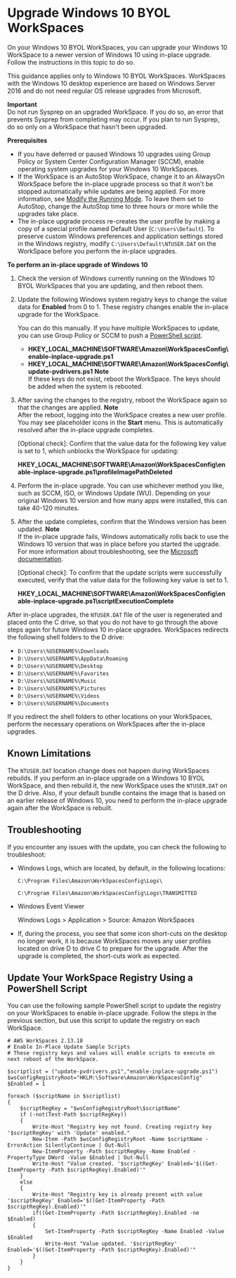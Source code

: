 # Upgrade Windows 10 BYOL WorkSpaces<a name="upgrade-windows-10-byol-workspaces"></a>

On your Windows 10 BYOL WorkSpaces, you can upgrade your Windows 10 WorkSpace to a newer version of Windows 10 using in\-place upgrade\. Follow the instructions in this topic to do so\.

This guidance applies only to Windows 10 BYOL WorkSpaces\. WorkSpaces with the Windows 10 desktop experience are based on Windows Server 2016 and do not need regular OS release upgrades from Microsoft\.

**Important**  
Do not run Sysprep on an upgraded WorkSpace\. If you do so, an error that prevents Sysprep from completing may occur\. If you plan to run Sysprep, do so only on a WorkSpace that hasn't been upgraded\.

**Prerequisites**
+ If you have deferred or paused Windows 10 upgrades using Group Policy or System Center Configuration Manager \(SCCM\), enable operating system upgrades for your Windows 10 WorkSpaces\.
+ If the WorkSpace is an AutoStop WorkSpace, change it to an AlwaysOn WorkSpace before the in\-place upgrade process so that it won't be stopped automatically while updates are being applied\. For more information, see [Modify the Running Mode](running-mode.md#modify-running-mode)\. To leave them set to AutoStop, change the AutoStop time to three hours or more while the upgrades take place\.
+ The in\-place upgrade process re\-creates the user profile by making a copy of a special profile named Default User \(`C:\Users\Default`\)\. To preserve custom Windows preferences and application settings stored in the Windows registry, modify `C:\Users\Default\NTUSER.DAT` on the WorkSpace before you perform the in\-place upgrades\.

**To perform an in\-place upgrade of Windows 10**

1. Check the version of Windows currently running on the Windows 10 BYOL WorkSpaces that you are updating, and then reboot them\.

1. Update the following Windows system registry keys to change the value data for **Enabled** from 0 to 1\. These registry changes enable the in\-place upgrade for the WorkSpace\.

    You can do this manually\. If you have multiple WorkSpaces to update, you can use Group Policy or SCCM to push a [PowerShell script](#update-windows-10-byol-script)\.
   + **HKEY\_LOCAL\_MACHINE\\SOFTWARE\\Amazon\\WorkSpacesConfig\\enable\-inplace\-upgrade\.ps1**
   + **HKEY\_LOCAL\_MACHINE\\SOFTWARE\\Amazon\\WorkSpacesConfig\\update\-pvdrivers\.ps1**
**Note**  
If these keys do not exist, reboot the WorkSpace\. The keys should be added when the system is rebooted\.

1. After saving the changes to the registry, reboot the WorkSpace again so that the changes are applied\.
**Note**  
After the reboot, logging into the WorkSpace creates a new user profile\. You may see placeholder icons in the **Start** menu\. This is automatically resolved after the in\-place upgrade completes\.

   \[Optional check\]: Confirm that the value data for the following key value is set to 1, which unblocks the WorkSpace for updating:

   **HKEY\_LOCAL\_MACHINE\\SOFTWARE\\Amazon\\WorkSpacesConfig\\enable\-inplace\-upgrade\.ps1\\profileImagePathDeleted**

1. Perform the in\-place upgrade\. You can use whichever method you like, such as SCCM, ISO, or Windows Update \(WU\)\. Depending on your original Windows 10 version and how many apps were installed, this can take 40\-120 minutes\.

1. After the update completes, confirm that the Windows version has been updated\.
**Note**  
If the in\-place upgrade fails, Windows automatically rolls back to use the Windows 10 version that was in place before you started the upgrade\. For more information about troubleshooting, see the [Microsoft documentation](https://docs.microsoft.com/en-us/windows/deployment/upgrade/resolve-windows-10-upgrade-errors)\.

   \[Optional check\]: To confirm that the update scripts were successfully executed, verify that the value data for the following key value is set to 1\.

   **HKEY\_LOCAL\_MACHINE\\SOFTWARE\\Amazon\\WorkSpacesConfig\\enable\-inplace\-upgrade\.ps1\\scriptExecutionComplete**

After in\-place upgrades, the `NTUSER.DAT` file of the user is regenerated and placed onto the C drive, so that you do not have to go through the above steps again for future Windows 10 in\-place upgrades\. WorkSpaces redirects the following shell folders to the D drive:
+ `D:\Users\%USERNAME%\Downloads`
+ `D:\Users\%USERNAME%\AppData\Roaming`
+ `D:\Users\%USERNAME%\Desktop`
+ `D:\Users\%USERNAME%\Favorites`
+ `D:\Users\%USERNAME%\Music`
+ `D:\Users\%USERNAME%\Pictures`
+ `D:\Users\%USERNAME%\Videos`
+ `D:\Users\%USERNAME%\Documents`

If you redirect the shell folders to other locations on your WorkSpaces, perform the necessary operations on WorkSpaces after the in\-place upgrades\.

## Known Limitations<a name="byol-known-limitations"></a>

The `NTUSER.DAT` location change does not happen during WorkSpaces rebuilds\. If you perform an in\-place upgrade on a Windows 10 BYOL WorkSpace, and then rebuild it, the new WorkSpace uses the `NTUSER.DAT` on the D drive\. Also, if your default bundle contains the image that is based on an earlier release of Windows 10, you need to perform the in\-place upgrade again after the WorkSpace is rebuilt\.

## Troubleshooting<a name="byol-troubleshooting"></a>

If you encounter any issues with the update, you can check the following to troubleshoot:
+ Windows Logs, which are located, by default, in the following locations:

  `C:\Program Files\Amazon\WorkSpacesConfig\Logs\`

  `C:\Program Files\Amazon\WorkSpacesConfig\Logs\TRANSMITTED`
+ Windows Event Viewer

  Windows Logs > Application > Source: Amazon WorkSpaces
+ If, during the process, you see that some icon short\-cuts on the desktop no longer work, it is because WorkSpaces moves any user profiles located on drive D to drive C to prepare for the upgrade\. After the upgrade is completed, the short\-cuts work as expected\.

## Update Your WorkSpace Registry Using a PowerShell Script<a name="update-windows-10-byol-script"></a>

You can use the following sample PowerShell script to update the registry on your WorkSpaces to enable in\-place upgrade\. Follow the steps in the previous section, but use this script to update the registry on each WorkSpace\.

```
# AWS WorkSpaces 2.13.18
# Enable In-Place Update Sample Scripts
# These registry keys and values will enable scripts to execute on next reboot of the WorkSpace.
 
$scriptlist = ("update-pvdrivers.ps1","enable-inplace-upgrade.ps1")
$wsConfigRegistryRoot="HKLM:\Software\Amazon\WorkSpacesConfig"
$Enabled = 1
 
foreach ($scriptName in $scriptlist)
{
    $scriptRegKey = "$wsConfigRegistryRoot\$scriptName"
    if (-not(Test-Path $scriptRegKey))
    {
        Write-Host "Registry key not found. Creating registry key '$scriptRegKey' with 'Update' enabled."        
        New-Item -Path $wsConfigRegistryRoot -Name $scriptName -ErrorAction SilentlyContinue | Out-Null
        New-ItemProperty -Path $scriptRegKey -Name Enabled -PropertyType DWord -Value $Enabled | Out-Null
        Write-Host "Value created. '$scriptRegKey' Enabled='$((Get-ItemProperty -Path $scriptRegKey).Enabled)'"
    }
    else
    {
        Write-Host "Registry key is already present with value '$scriptRegKey' Enabled='$((Get-ItemProperty -Path $scriptRegKey).Enabled)'"
        if((Get-ItemProperty -Path $scriptRegKey).Enabled -ne $Enabled)
        {
            Set-ItemProperty -Path $scriptRegKey -Name Enabled -Value $Enabled
            Write-Host "Value updated. '$scriptRegKey' Enabled='$((Get-ItemProperty -Path $scriptRegKey).Enabled)'"
        }
    }
}
```